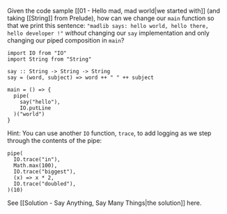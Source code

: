 Given the code sample [[01 - Hello mad, mad world|we started with]] (and taking [[String]] from Prelude), how can we change our `main` function so that we print this sentence: `"madlib says: hello world, hello there, hello developer !"` _without_ changing our `say` implementation and only changing our piped composition in `main`?

```mad
import IO from "IO"
import String from "String"

say :: String -> String -> String
say = (word, subject) => word ++ " " ++ subject

main = () => {
  pipe(
    say("hello"),
    IO.putLine
  )("world")
}
```

Hint: You can use another `IO` function, `trace`, to add logging as we step through the contents of the pipe:

```mad
pipe(
  IO.trace("in"),
  Math.max(100),
  IO.trace("biggest"),
  (x) => x * 2,
  IO.trace("doubled"),
)(10)
```

See [[Solution - Say Anything, Say Many Things|the solution]] here.